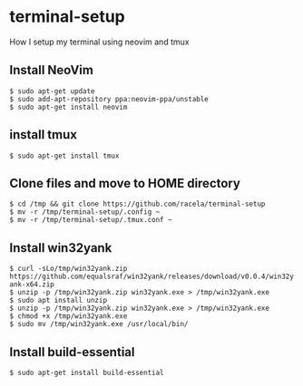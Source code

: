 # terminal-setup
How I setup my terminal using neovim and tmux

## Install NeoVim
`$ sudo apt-get update` <br>
`$ sudo add-apt-repository ppa:neovim-ppa/unstable` <br>
`$ sudo apt-get install neovim`

## install tmux
`$ sudo apt-get install tmux`

## Clone files and move to HOME directory
`$ cd /tmp && git clone https://github.com/racela/terminal-setup` <br>
`$ mv -r /tmp/terminal-setup/.config ~` <br>
`$ mv -r /tmp/terminal-setup/.tmux.conf ~`

## Install win32yank
`$ curl -sLo/tmp/win32yank.zip https://github.com/equalsraf/win32yank/releases/download/v0.0.4/win32yank-x64.zip` <br>
`$ unzip -p /tmp/win32yank.zip win32yank.exe > /tmp/win32yank.exe` <br>
`$ sudo apt install unzip` <br>
`$ unzip -p /tmp/win32yank.zip win32yank.exe > /tmp/win32yank.exe` <br>
`$ chmod +x /tmp/win32yank.exe` <br>
`$ sudo mv /tmp/win32yank.exe /usr/local/bin/`

## Install build-essential
`$ sudo apt-get install build-essential` <br>
